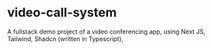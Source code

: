 # video-call-system
A fullstack demo project of a video conferencing app, using Next JS, Tailwind, Shadcn (written in Typescript), 
